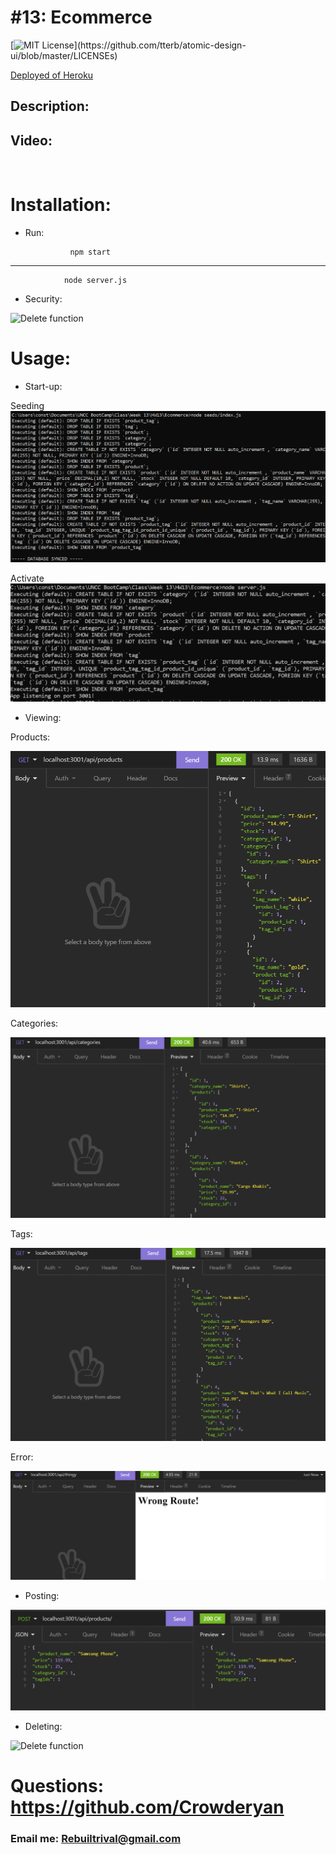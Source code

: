 # #13: Ecommerce

[![MIT License](https://img.shields.io/apm/l/atomic-design-ui.svg?)](https://github.com/tterb/atomic-design-ui/blob/master/LICENSEs)

<a href="https://git.heroku.com/ecommerce-rr.git">Deployed of Heroku</a>

## Description:

## Video:

<br>

# Installation:

- Run:

                npm start

---

                node server.js

- Security:

![Delete function](./images/secure.png)

# Usage:

- Start-up:

Seeding
![Start](./images/seeding.png)

Activate
![Start](./images/listening.png)

- Viewing:

Products:

![View Products](./images/products.png)

Categories:

![View Categories](./images/categories.png)

Tags:

![View Tags](./images/tags.png)

Error:

![View Error](./images/error.png)

- Posting:

![Post function](./images/post-products.png)

- Deleting:

![Delete function](./images/delete.png)

# Questions: https://github.com/Crowderyan

### Email me: <a href="mailto:Rebuiltrival@gmail.com" hspace="20">Rebuiltrival@gmail.com</a>

